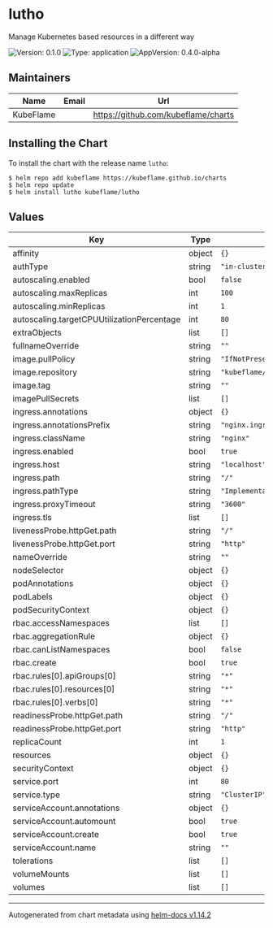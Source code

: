 # lutho

Manage Kubernetes based resources in a different way

![Version: 0.1.0](https://img.shields.io/badge/Version-0.1.0-informational?style=flat-square)
![Type: application](https://img.shields.io/badge/Type-application-informational?style=flat-square)
![AppVersion: 0.4.0-alpha](https://img.shields.io/badge/AppVersion-0.4.0--alpha-informational?style=flat-square)

## Maintainers

| Name | Email | Url |
| ---- | ------ | --- |
| KubeFlame |  | <https://github.com/kubeflame/charts> |

## Installing the Chart

To install the chart with the release name `lutho`:

```console
$ helm repo add kubeflame https://kubeflame.github.io/charts
$ helm repo update
$ helm install lutho kubeflame/lutho
```

## Values

| Key | Type | Default | Description |
|-----|------|---------|-------------|
| affinity | object | `{}` |  |
| authType | string | `"in-cluster"` |  |
| autoscaling.enabled | bool | `false` |  |
| autoscaling.maxReplicas | int | `100` |  |
| autoscaling.minReplicas | int | `1` |  |
| autoscaling.targetCPUUtilizationPercentage | int | `80` |  |
| extraObjects | list | `[]` |  |
| fullnameOverride | string | `""` |  |
| image.pullPolicy | string | `"IfNotPresent"` |  |
| image.repository | string | `"kubeflame/lutho"` |  |
| image.tag | string | `""` |  |
| imagePullSecrets | list | `[]` |  |
| ingress.annotations | object | `{}` |  |
| ingress.annotationsPrefix | string | `"nginx.ingress.kubernetes.io"` |  |
| ingress.className | string | `"nginx"` |  |
| ingress.enabled | bool | `true` |  |
| ingress.host | string | `"localhost"` |  |
| ingress.path | string | `"/"` |  |
| ingress.pathType | string | `"ImplementationSpecific"` |  |
| ingress.proxyTimeout | string | `"3600"` |  |
| ingress.tls | list | `[]` |  |
| livenessProbe.httpGet.path | string | `"/"` |  |
| livenessProbe.httpGet.port | string | `"http"` |  |
| nameOverride | string | `""` |  |
| nodeSelector | object | `{}` |  |
| podAnnotations | object | `{}` |  |
| podLabels | object | `{}` |  |
| podSecurityContext | object | `{}` |  |
| rbac.accessNamespaces | list | `[]` |  |
| rbac.aggregationRule | object | `{}` |  |
| rbac.canListNamespaces | bool | `false` |  |
| rbac.create | bool | `true` |  |
| rbac.rules[0].apiGroups[0] | string | `"*"` |  |
| rbac.rules[0].resources[0] | string | `"*"` |  |
| rbac.rules[0].verbs[0] | string | `"*"` |  |
| readinessProbe.httpGet.path | string | `"/"` |  |
| readinessProbe.httpGet.port | string | `"http"` |  |
| replicaCount | int | `1` |  |
| resources | object | `{}` |  |
| securityContext | object | `{}` |  |
| service.port | int | `80` |  |
| service.type | string | `"ClusterIP"` |  |
| serviceAccount.annotations | object | `{}` |  |
| serviceAccount.automount | bool | `true` |  |
| serviceAccount.create | bool | `true` |  |
| serviceAccount.name | string | `""` |  |
| tolerations | list | `[]` |  |
| volumeMounts | list | `[]` |  |
| volumes | list | `[]` |  |

----------------------------------------------
Autogenerated from chart metadata using [helm-docs v1.14.2](https://github.com/norwoodj/helm-docs/releases/v1.14.2)
